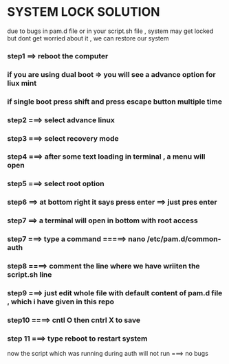 # SYSTEM LOCK SOLUTION 



due to bugs in pam.d file or in your script.sh file , system may get locked but dont get worried about it , we can restore our system 




### step1  ==>   reboot the computer 
### if you are using dual boot => you will see a advance option for liux mint 
### if single boot press shift and press escape button multiple time 

### step2 ===> select advance linux 
### step3 ===>  select recovery mode 

### step4 ===> after some text loading in terminal , a menu will open 
### step5 ===> select root option 

### step6 ==> at bottom right it says press enter ==> just pres enter 

### step7 ==> a terminal will open in bottom with root access 

### step7 ===>   type a command =====>   nano /etc/pam.d/common-auth 

### step8 ====>  comment the line where we have wriiten the script.sh line

### step9 ===> just edit whole file with default content of pam.d file , which i have given in this repo 

### step10 ====>   cntl O then cntrl X  to save 

### step 11 ===> type reboot to restart system 


now the script  which was running during auth will not run ===> no bugs 